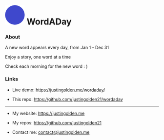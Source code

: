 # <img src="icon.png" width="64px"> WordADay

### About

A new word appears every day, from Jan 1 - Dec 31

Enjoy a story, one word at a time

Check each morning for the new word : )

### Links

- Live demo: https://justingolden.me/wordaday/

- This repo: https://github.com/justingolden21/wordaday

<hr>

- My website: https://justingolden.me

- My repos: https://github.com/justingolden21

- Contact me: contact@justingolden.me
